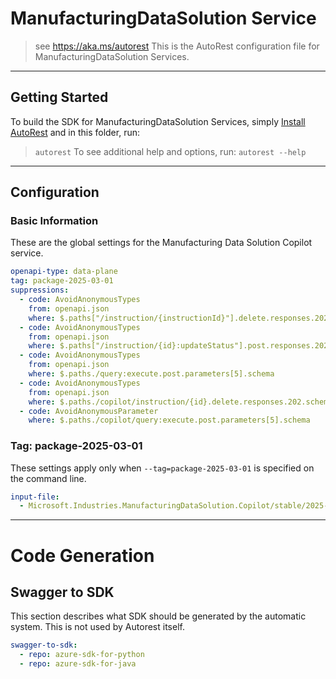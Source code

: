 # ManufacturingDataSolution Service

> see https://aka.ms/autorest
This is the AutoRest configuration file for ManufacturingDataSolution Services.

---

## Getting Started

To build the SDK for ManufacturingDataSolution Services,
simply [Install AutoRest](https://aka.ms/autorest/install) and in this folder, run:

> `autorest`
To see additional help and options, run:
> `autorest --help`
---

## Configuration

### Basic Information

These are the global settings for the Manufacturing Data Solution Copilot service.

```yaml
openapi-type: data-plane
tag: package-2025-03-01
suppressions:
  - code: AvoidAnonymousTypes
    from: openapi.json
    where: $.paths["/instruction/{instructionId}"].delete.responses.202.schema
  - code: AvoidAnonymousTypes
    from: openapi.json
    where: $.paths["/instruction/{id}:updateStatus"].post.responses.202.schema
  - code: AvoidAnonymousTypes
    from: openapi.json
    where: $.paths./query:execute.post.parameters[5].schema
  - code: AvoidAnonymousTypes
    from: openapi.json
    where: $.paths./copilot/instruction/{id}.delete.responses.202.schema
  - code: AvoidAnonymousParameter
    where: $.paths./copilot/query:execute.post.parameters[5].schema
```

### Tag: package-2025-03-01

These settings apply only when `--tag=package-2025-03-01` is specified on the command line.

```yaml $(tag) == 'package-2025-03-01'
input-file:
  - Microsoft.Industries.ManufacturingDataSolution.Copilot/stable/2025-03-01/openapi.json
```

---

# Code Generation

## Swagger to SDK

This section describes what SDK should be generated by the automatic system.
This is not used by Autorest itself.

```yaml $(swagger-to-sdk)
swagger-to-sdk:
  - repo: azure-sdk-for-python
  - repo: azure-sdk-for-java
```
